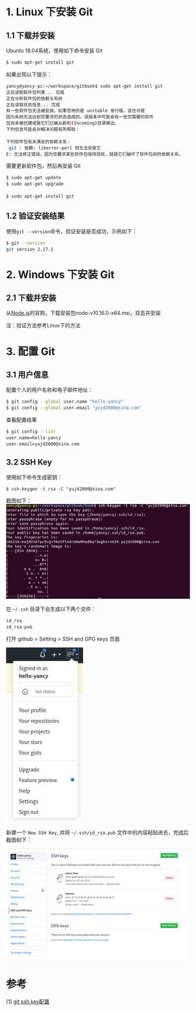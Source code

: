 # 1. Linux 下安装 Git

## 1.1 下载并安装
Ubuntu 18.04系统，使用如下命令安装 Git

```bash
$ sudo apt-get install git
```

如果出现以下提示：

```bash
yancy@yancy-pc:~/workspace/gitbook$ sudo apt-get install git
正在读取软件包列表... 完成
正在分析软件包的依赖关系树       
正在读取状态信息... 完成       
有一些软件包无法被安装。如果您用的是 unstable 发行版，这也许是
因为系统无法达到您要求的状态造成的。该版本中可能会有一些您需要的软件
包尚未被创建或是它们已被从新到(Incoming)目录移出。
下列信息可能会对解决问题有所帮助：

下列软件包有未满足的依赖关系：
 git : 依赖: liberror-perl 但无法安装它
E: 无法修正错误，因为您要求某些软件包保持现状，就是它们破坏了软件包间的依赖关系。
```

需要更新软件包，然后再安装 Git

```bash
$ sudo apt-get update 
$ sudo apt-get upgrade

$ sudo apt-get install git
```

## 1.2 验证安装结果
使用`git --version`命令，验证安装是否成功，示例如下：
```bash
$ git --version
git version 2.17.1
```

# 2. Windows 下安装 Git

## 2.1 下载并安装
从[Node.js](https://nodejs.org/en/)的官网，下载安装包node-v10.16.0-x64.msi，双击并安装

注：验证方法参考Linux下的方法

# 3. 配置 Git

## 3.1 用户信息

配置个人的用户名称和电子邮件地址：

```bash
$ git config --global user.name "hello-yancy"
$ git config --global user.email "yujd2000@sina.com"
```

查看配置结果
```bash
$ git config --list
user.name=hello-yancy
user.email=yujd2000@sina.com
```

## 3.2 SSH Key

使用如下命令生成密钥：

```
$ ssh-keygen -t rsa -C "yujd2000@sina.com"
```

 截图如下：
![1000](./install-git/1000.png)

在  `~/.ssh` 目录下会生成以下两个文件：

```bash
id_rsa
id_rsa.pub
```

打开 github  > Setting > SSH and GPG keys 页面

![1001](./install-git/1001.png)

新建一个 `New SSH Key`,   并将 `~/.ssh/id_rsa.pub` 文件中的内容粘贴进去，完成后截图如下：

![1002](./install-git/1002.png)

# 参考
[1] [git ssh key配置](https://blog.csdn.net/lqlqlq007/article/details/78983879)